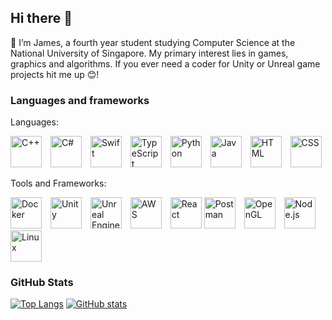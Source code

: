 ## Hi there 👋
🌱 I’m James, a fourth year student studying Computer Science at the National University of Singapore. My primary interest lies in games, graphics and algorithms. If you ever need a coder for Unity or Unreal game projects hit me up 😊!
### Languages and frameworks
Languages:
<p align="left">
  <img src="https://cdn.jsdelivr.net/gh/devicons/devicon/icons/cplusplus/cplusplus-original.svg" alt="C++" width="50" height="50" style="margin-right: 10px;">
  <img src="https://cdn.jsdelivr.net/gh/devicons/devicon/icons/csharp/csharp-original.svg" alt="C#" width="50" height="50" style="margin-right: 10px;">
  <img src="https://cdn.jsdelivr.net/gh/devicons/devicon/icons/swift/swift-original.svg" alt="Swift" width="50" height="50" style="margin-right: 10px;">
  <img src="https://cdn.jsdelivr.net/gh/devicons/devicon/icons/typescript/typescript-original.svg" alt="TypeScript" width="50" height="50" style="margin-right: 10px;">
  <img src="https://cdn.jsdelivr.net/gh/devicons/devicon/icons/python/python-original.svg" alt="Python" width="50" height="50" style="margin-right: 10px;">
  <img src="https://cdn.jsdelivr.net/gh/devicons/devicon/icons/java/java-original.svg" alt="Java" width="50" height="50" style="margin-right: 10px;">
  <img src="https://cdn.jsdelivr.net/gh/devicons/devicon/icons/html5/html5-original.svg" alt="HTML" width="50" height="50" style="margin-right: 10px;">
  <img src="https://cdn.jsdelivr.net/gh/devicons/devicon/icons/css3/css3-original.svg" alt="CSS" width="50" height="50">
</p>
Tools and Frameworks:
<p align="left">
  <img src="https://cdn.jsdelivr.net/gh/devicons/devicon/icons/docker/docker-original.svg" alt="Docker" width="50" height="50" style="margin-right: 10px;">
  <img src="https://cdn.jsdelivr.net/gh/devicons/devicon/icons/unity/unity-original.svg" alt="Unity" width="50" height="50" style="margin-right: 10px;">
  <img src="https://cdn.jsdelivr.net/gh/devicons/devicon/icons/unrealengine/unrealengine-original.svg" alt="Unreal Engine" width="50" height="50" style="margin-right: 10px;">
  <img src="https://cdn.jsdelivr.net/gh/devicons/devicon/icons/amazonwebservices/amazonwebservices-original-wordmark.svg" alt="AWS" width="50" height="50" style="margin-right: 10px;">
  <img src="https://cdn.jsdelivr.net/gh/devicons/devicon/icons/react/react-original-wordmark.svg" alt="React" width="50" height="50">
  <img src="https://www.vectorlogo.zone/logos/getpostman/getpostman-icon.svg" alt="Postman" width="50" height="50" style="margin-right: 10px;">
  <img src="https://cdn.jsdelivr.net/gh/devicons/devicon/icons/opengl/opengl-original.svg" alt="OpenGL" width="50" height="50" style="margin-right: 10px;">
  <img src="https://cdn.jsdelivr.net/gh/devicons/devicon/icons/nodejs/nodejs-original-wordmark.svg" alt="Node.js" width="50" height="50">
  <img src="https://cdn.jsdelivr.net/gh/devicons/devicon/icons/linux/linux-original.svg" alt="Linux" width="50" height="50">
</p>

### GitHub Stats
[![Top Langs](https://github-readme-stats.vercel.app/api/top-langs/?username=zlimez&theme=radical)](https://github.com/zlimez/github-readme-stats)
[![GitHub stats](https://github-readme-stats.vercel.app/api?username=zlimez&theme=tokyonight)](https://github.com/zlimez/github-readme-stats)
